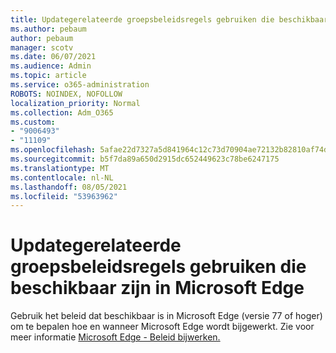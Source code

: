 ```yaml
---
title: Updategerelateerde groepsbeleidsregels gebruiken die beschikbaar zijn in Microsoft Edge
ms.author: pebaum
author: pebaum
manager: scotv
ms.date: 06/07/2021
ms.audience: Admin
ms.topic: article
ms.service: o365-administration
ROBOTS: NOINDEX, NOFOLLOW
localization_priority: Normal
ms.collection: Adm_O365
ms.custom:
- "9006493"
- "11109"
ms.openlocfilehash: 5afae22d7327a5d841964c12c73d70904ae72132b82810af74d32fc15ef30d6f
ms.sourcegitcommit: b5f7da89a650d2915dc652449623c78be6247175
ms.translationtype: MT
ms.contentlocale: nl-NL
ms.lasthandoff: 08/05/2021
ms.locfileid: "53963962"
---
```

# <a name="use-update-related-group-policies-available-in-microsoft-edge"></a>Updategerelateerde groepsbeleidsregels gebruiken die beschikbaar zijn in Microsoft Edge

Gebruik het beleid dat beschikbaar is in Microsoft Edge (versie 77 of hoger) om te bepalen hoe en wanneer Microsoft Edge wordt bijgewerkt. Zie voor meer informatie [Microsoft Edge - Beleid bijwerken.](/DeployEdge/microsoft-edge-update-policies#available-policies)